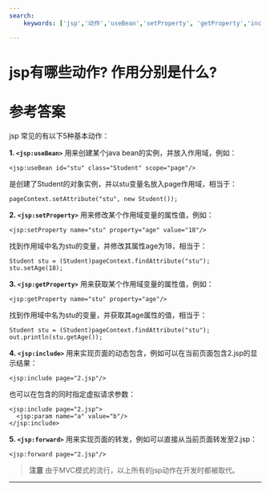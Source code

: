 ```yaml
---
search:
    keywords: ['jsp','动作','useBean','setProperty', 'getProperty','include','forward','param']

---
```



# jsp有哪些动作? 作用分别是什么?

# 参考答案

jsp 常见的有以下5种基本动作：

**1. `<jsp:useBean>`**
用来创建某个java bean的实例，并放入作用域，例如：
```
<jsp:useBean id="stu" class="Student" scope="page"/>
```
是创建了Student的对象实例，并以stu变量名放入page作用域，相当于：

```
pageContext.setAttribute("stu", new Student());
```

**2. `<jsp:setProperty>`**
用来修改某个作用域变量的属性值，例如：
```
<jsp:setProperty name="stu" property="age" value="18"/>
```
找到作用域中名为stu的变量，并修改其属性age为18，相当于：

```
Student stu = (Student)pageContext.findAttribute("stu");
stu.setAge(18);
```

**3. `<jsp:getProperty>`**
用来获取某个作用域变量的属性值，例如：
```
<jsp:getProperty name="stu" property="age"/>
```
找到作用域中名为stu的变量，并获取其age属性的值，相当于：

```
Student stu = (Student)pageContext.findAttribute("stu");
out.println(stu.getAge());
```

**4. `<jsp:include>`**
用来实现页面的动态包含，例如可以在当前页面包含2.jsp的显示结果：
```
<jsp:include page="2.jsp"/>
```
也可以在包含的同时指定虚拟请求参数：
```
<jsp:include page="2.jsp">
  <jsp:param name="a" value="b"/>
</jsp:include>
```

**5. `<jsp:forward>`**
用来实现页面的转发，例如可以直接从当前页面转发至2.jsp：
```
<jsp:forward page="2.jsp"/>
```

> **注意**
由于MVC模式的流行，以上所有的jsp动作在开发时都被取代。

---
